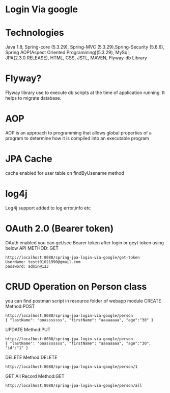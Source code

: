 # Login Via google

# Technologies
Java 1.8, 
Spring-core (5.3.29), Spring-MVC (5.3.29),Spring-Security (5.8.6), Spring AOP(Aspect Oriented Programming)(5.3.29),
MySql, JPA(2.3.0.RELEASE),
HTML, CSS, JSTL, MAVEN, 
Flyway-db Library

# Flyway?
Flyway library use to execute db scripts at the time of application running. It helps to migrate database. 

# AOP
AOP is an approach to programming that allows global properties of a program to determine how it is compiled into an executable program

# JPA Cache
cache enabled for user table on findByUsename method

# log4j

Log4j support added to log error,info etc

# OAuth 2.0 (Bearer token)
OAuth enabled you can get/see Bearer token after login or geyt token using below API
METHOD: GET

	http://localhost:8080/spring-jpa-login-via-google/get-token
	UserName: testt01021990@gmail.com
	password: admin@123
	

# CRUD Operation on Person class 
you can find postman script in resource folder of webapp module
CREATE Method:POST

	http://localhost:8080/spring-jpa-login-via-google/person
	{ "lastName": "ooasssssss", "firstName": "aaaaaaaa", "age":"30" }
	
UPDATE Method:PUT

	http://localhost:8080/spring-jpa-login-via-google/person
	{ "lastName": "ooasssssss", "firstName": "aaaaaaaa", "age":"30", "id":"1" }
	
DELETE Method:DELETE

	http://localhost:8080/spring-jpa-login-via-google/person/1
	
GET All Record Method:GET

	http://localhost:8080/spring-jpa-login-via-google/person/all


